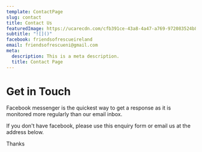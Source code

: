 ```yaml
---
template: ContactPage
slug: contact
title: Contact Us
featuredImage: https://ucarecdn.com/cfb391ce-43a8-4a47-a769-972083524b86/-/crop/1300x784/300,298/-/preview/-/enhance/100/
subtitle: "![]()"
facebook: friendsofrescueireland
email: friendsofrescueni@gmail.com
meta:
  description: This is a meta description.
  title: Contact Page
---
```

# Get in Touch

Facebook messenger is the quickest way to get a response as it is monitored more regularly than our email inbox.

If you don't have facebook, please use this enquiry form or email us at the address below.

Thanks